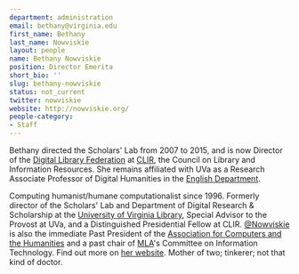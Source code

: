 ```yaml
---
department: administration
email: bethany@virginia.edu
first_name: Bethany
last_name: Nowviskie
layout: people
name: Bethany Nowviskie
position: Director Emerita
short_bio: ''
slug: bethany-nowviskie
status: not_current
twitter: nowviskie
website: http://nowviskie.org/
people-category:
- Staff
---
```


Bethany directed the Scholars' Lab from 2007 to 2015, and is now Director of the [Digital Library Federation](http://www.diglib.org/) at [CLIR](http://clir.org/), the Council on Library and Information Resources. She remains affiliated with UVa as a Research Associate Professor of Digital Humanities in the [English Department](http://www.engl.virginia.edu/faculty).

Computing humanist/humane computationalist since 1996. Formerly director of the Scholars' Lab and Department of Digital Research & Scholarship at the [University of Virginia Library](http://lib.virginia.edu/scholarslab), Special Advisor to the Provost at UVa, and a Distinguished Presidential Fellow at CLIR. [@Nowviskie](http://twitter.com/nowviskie) is also the immediate Past President of the [Association for Computers and the Humanities](http://ach.org) and a past chair of [MLA](http://mla.org)'s Committee on Information Technology. Find out more on [her website](http://nowviskie.org/). Mother of two; tinkerer; not that kind of doctor.
